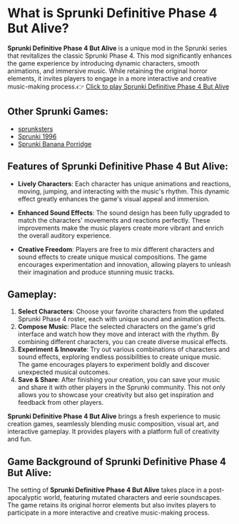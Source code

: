 # What is Sprunki Definitive Phase 4 But Alive?

**Sprunki Definitive Phase 4 But Alive** is a unique mod in the Sprunki series that revitalizes the classic Sprunki Phase 4. This mod significantly enhances the game experience by introducing dynamic characters, smooth animations, and immersive music. While retaining the original horror elements, it invites players to engage in a more interactive and creative music-making process.👉 [Click to play Sprunki Definitive Phase 4 But Alive](https://sprunksters.io/games/sprunki_Phase_4_But_Alive)

## Other Sprunki Games:
* [sprunksters](https://sprunksters.io/)
* [Sprunki 1996](https://sprunksters.io/games/sprunki_1996)
* [Sprunki Banana Porridge](https://sprunksters.io/games/sprunki_Banana_Porridge)
## Features of Sprunki Definitive Phase 4 But Alive:

- **Lively Characters**: Each character has unique animations and reactions, moving, jumping, and interacting with the music's rhythm. This dynamic effect greatly enhances the game's visual appeal and immersion.
  
- **Enhanced Sound Effects**: The sound design has been fully upgraded to match the characters' movements and reactions perfectly. These improvements make the music players create more vibrant and enrich the overall auditory experience.

- **Creative Freedom**: Players are free to mix different characters and sound effects to create unique musical compositions. The game encourages experimentation and innovation, allowing players to unleash their imagination and produce stunning music tracks.

## Gameplay:

1. **Select Characters**: Choose your favorite characters from the updated Sprunki Phase 4 roster, each with unique sound and animation effects.
2. **Compose Music**: Place the selected characters on the game's grid interface and watch how they move and interact with the rhythm. By combining different characters, you can create diverse musical effects.
3. **Experiment & Innovate**: Try out various combinations of characters and sound effects, exploring endless possibilities to create unique music. The game encourages players to experiment boldly and discover unexpected musical outcomes.
4. **Save & Share**: After finishing your creation, you can save your music and share it with other players in the Sprunki community. This not only allows you to showcase your creativity but also get inspiration and feedback from other players.

**Sprunki Definitive Phase 4 But Alive** brings a fresh experience to music creation games, seamlessly blending music composition, visual art, and interactive gameplay. It provides players with a platform full of creativity and fun.

## Game Background of Sprunki Definitive Phase 4 But Alive:

The setting of **Sprunki Definitive Phase 4 But Alive** takes place in a post-apocalyptic world, featuring mutated characters and eerie soundscapes. The game retains its original horror elements but also invites players to participate in a more interactive and creative music-making process.
